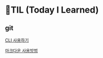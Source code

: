 # 🌱TIL (Today I Learned)

## git

[CLI 사용하기](startcamp/CLI.md)

[마크다운 사용방법](startcamp/markdown.md)



